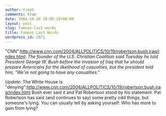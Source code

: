 ```yaml
---
author: troyh
comments: true
date: 2004-10-20 19:09:19+00:00
layout: post
slug: famous-last-words
title: Famous Last Words
wordpress_id: 2871
---
```


"CNN":http://www.cnn.com/2004/ALLPOLITICS/10/19/robertson.bush.iraq/index.html: _The founder of the U.S. Christian Coalition said Tuesday he told President George W. Bush before the invasion of Iraq that he should prepare Americans for the likelihood of casualties, but the president told him, "We're not going to have any casualties."_

*Update:* The White House is "denying":http://www.cnn.com/2004/ALLPOLITICS/10/19/robertson.bush.iraq/index.html Bush ever said it and Pat Robertson stood by his statement. Pat Robertson has said  (and continues to say) some pretty odd things, but someone's lying. You can usually tell by asking yourself: Who has more to gain from lying?
